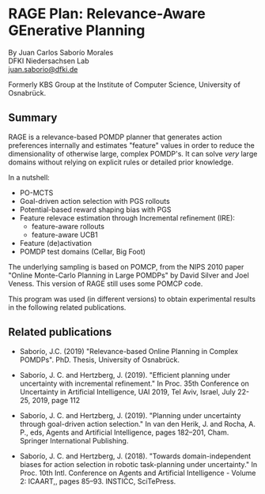 # RAGE Plan: Relevance-Aware GEnerative Planning

By Juan Carlos Saborío Morales  
DFKI Niedersachsen Lab  
juan.saborio@dfki.de  

Formerly KBS Group at the Institute of Computer Science, University of Osnabrück.

Summary
--------
RAGE is a relevance-based POMDP planner that generates action preferences internally and estimates "feature" values in order to reduce the dimensionality of otherwise large, complex POMDP's.  It can solve *very* large domains without relying on explicit rules or detailed prior knowledge.  

In a nutshell:
  * PO-MCTS
  * Goal-driven action selection with PGS rollouts
  * Potential-based reward shaping bias with PGS
  * Feature relevace estimation through Incremental refinement (IRE):
    * feature-aware rollouts
    * feature-aware UCB1
  * Feature (de)activation
  * POMDP test domains (Cellar, Big Foot)

The underlying sampling is based on POMCP, from the NIPS 2010 paper "Online Monte-Carlo Planning in Large POMDPs" by David Silver and Joel Veness.  This version of RAGE still uses some POMCP code.  

This program was used (in different versions) to obtain experimental results in the following related publications.  

Related publications
--------------------

* Saborı́o, J.C. (2019) "Relevance-based Online Planning in Complex POMDPs".  PhD. Thesis, University of Osnabrück.

* Saborı́o, J. C. and Hertzberg, J. (2019). "Efficient planning under uncertainty with incremental refinement."
In Proc. 35th Conference on Uncertainty in Artificial Intelligence, UAI 2019, Tel Aviv, Israel, July 22-25, 2019, page 112

* Saborı́o, J. C. and Hertzberg, J. (2019). "Planning under uncertainty through goal-driven action selection."
In van den Herik, J. and Rocha, A. P., eds, Agents and Artificial Intelligence, pages 182–201, Cham. Springer International
Publishing.

* Saborı́o, J. C. and Hertzberg, J. (2018). "Towards domain-independent biases for action selection in robotic 
task-planning under uncertainty."
In Proc. 10th Intl. Conference on Agents and Artificial Intelligence - Volume 2: ICAART,, pages 85–93. INSTICC, SciTePress.

